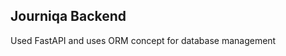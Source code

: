 **Journiqa Backend**
---------------------------
Used FastAPI and uses ORM concept for database management

